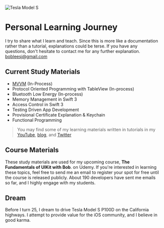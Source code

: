 
![Tesla Model S](https://cdn-images-1.medium.com/max/1800/1*abEpO62UaPGdjhAl9qnVxQ.png)

# Personal Learning Journey
I try to share what I learn and teach. Since this is more like a documentation rather than a tutorial, explanations could be terse. If you have any questions, don't hesitate to contact me for any further explanation. bobleesj@gmail.com

## Current Study Materials 
 * [MVVM](https://github.com/bobleesj/Bob_Learning_Journey/blob/master/Bluetooth_Low_Energy.md) (In-Process)
 * Protocol Oriented Programming with TableView (In-process)
 * Bluetooth Low Energy (In-process)
 * Memory Management in Swift 3 
 * Access Control in Swift 3 
 * Testing Driven App Development
 * Provisional Certificate Explanation & Keychain 
 * Functional Programming 

> You may find some of my learning materials written in tutorials in my [YouTube](https://youtube.com/bobthedeveloper), [blog](https://medium.com/@bobleesj), and [Twitter](https://twitter.com/bobleesj)

## Course Materials 
These study materials are used for my upcoming course, **The Fundamentals of UIKit with Bob**. on Udemy. If you're interested in learning these topics, feel free to send me an email to register your spot for free until the course is released publicly. About 190 developers have sent me emails so far, and I highly engage with my students. 

## Dream 
Before I turn 25, I dream to drive Tesla Model S P100D on the California highways. I attempt to provide value for the iOS community, and I believe in good karma.  
